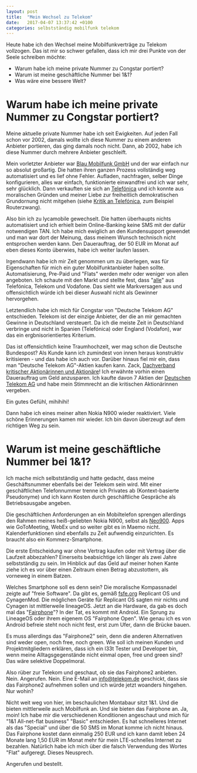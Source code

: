 ```yaml
---
layout: post
title:  "Mein Wechsel zu Telekom"
date:   2017-04-07 13:37:42 +0100
categories: selbstständig mobilfunk telekom
---
```


Heute habe ich den Wechsel meine Mobilfunkverträge zu Telekom vollzogen. Das ist mir so schwer gefallen, dass ich mir drei Punkte von der Seele schreiben möchte:
* Warum habe ich meine private Nummer zu Congstar portiert?
* Warum ist meine geschäftliche Nummer bei 1&1?
* Was wäre eine bessere Welt?

Warum habe ich meine private Nummer zu Congstar portiert?
=========================================================

Meine aktuelle private Nummer habe ich seit Ewigkeiten. Auf jeden Fall schon vor 2002, damals wollte ich diese Nummer zu einem anderen Anbieter portieren, das ging damals noch nicht. Dann, ab 2002, habe ich diese Nummer durch mehrere Anbieter geschleift. 

Mein vorletzter Anbieter war [Blau Mobilfunk GmbH](https://de.wikipedia.org/wiki/Blau_Mobilfunk) und der war einfach nur so absolut großartig. Die hatten ihren ganzen Prozess vollständig weg automatisiert und es lief ohne Fehler. Aufladen, nachfragen, selber Dinge konfigurieren, alles war einfach, funktionierte einwandfrei und ich war sehr, sehr glücklich. Dann verkauften sie sich an [Telefónica](https://de.wikipedia.org/wiki/Telef%C3%B3nica) und ich konnte aus moralischen Gründen und meiner Liebe zur freiheitlich demokratischen Grundornung nicht mitgehen (siehe [Kritik an Telefónica](https://de.wikipedia.org/wiki/Telef%C3%B3nica_Germany#Kritik), zum Beispiel Routerzwang).

Also bin ich zu lycamobile gewechselt. Die hatten überhaupts nichts automatisiert und ich erhielt beim Online-Banking keine SMS mit der dafür notwendigen TAN. Ich habe mich ewiglich an den Kundensupport gewendet und man war dort der Meinung, dass meinem Wunsch technisch nicht entsprochen werden kann. Den Dauerauftrag, der 50 EUR im Monat auf eben dieses Konto überwies, habe ich weiter laufen lassen.

Irgendwann habe ich mir Zeit genommen um zu überlegen, was für Eigenschaften für mich ein guter Mobilfunktanbieter haben sollte. Automatisierung, Pre-Paid und "Flats" werden mehr oder weniger von allen angeboten. Ich schaute mit den Markt und stellte fest, dass "[alle](https://de.wikipedia.org/wiki/Deutscher_Mobilfunkmarkt)" aus Telefónica, Telekom und Vodafone. Das sieht wie Markversagen aus und offensichtlich würde ich bei dieser Auswahl nicht als Gewinner hervorgehen.

Letztendlich habe ich mich für Congstar von "Deutsche Telekom AG" entschieden. Telekom ist der einzige Anbieter, der die an mir gemachten Gewinne in Deutschland versteuert. Da ich die meiste Zeit in Deutschland verbringe und nicht in Spanien (Telefónica) oder England (Vodafon), war das ein ergbnisorientiertes Kriterium.

Das ist offensichtlich keine Traumhochzeit, wer mag schon die Deutsche Bundespost? Als Kunde kann ich zumindest von innen heraus konstruktiv kritisieren - und das habe ich auch vor. Darüber hinaus fiel mir ein, dass man "Deutsche Telekom AG"-Aktien kaufen kann. Zack, [Dachverband kritischer Aktionärinnen und Aktionäre](http://www.kritischeaktionaere.de/64.html)!
Ich erwähnte vorhin einen Dauerauftrag um Geld anzusparen. Ich kaufte davon 7 Aktien der [Deutschen Telekom AG](http://www.onvista.de/aktien/Deutsche-Telekom-Aktie-DE0005557508) und habe mein Stimmrecht an die kritischen Aktionärinnen vergeben.

Ein gutes Gefühl, mihihihi!

Dann habe ich eines meiner alten Nokia N900 wieder reaktiviert. Viele schöne Erinnerungen kamen mir wieder. Ich bin davon überzeugt auf dem richtigen Weg zu sein.

Warum ist meine geschäftliche Nummer bei 1&1?
=============================================

Ich mache mich selbstständig und hatte gedacht, dass meine Geschäftsnummer ebenfalls bei der Telekom sein wird. Mit einer geschäftlichen Telefonnummer trenne ich Privates ab (Kontext-basierte Pseudonyme) und ich kann Kosten durch geschäftliche Gespräche als Betriebsausgabe angeben.

Die geschäftlichen Anforderungen an ein Mobiltelefon sprengen allerdings den Rahmen meines heiß-geliebten Nokia N900, selbst als [Neo900](https://my.neo900.org/). Apps wie GoToMeeting, WebEx und so weiter gibt es in Maemo nicht. Kalenderfunktionen sind ebenfalls zu Zeit aufwendig einzurichten. Es braucht also ein Kommerz-Smartphone.

Die erste Entscheidung war ohne Vertrag kaufen oder mit Vertrag über die Laufzeit abbezahlen? Einerseits beabsichtige ich länger als zwei Jahre selbstständig zu sein. Im Hinblick auf das Geld auf meiner hohen Kante ziehe ich es vor über einen Zeitraum einen Betrag abzustottern, als vorneweg in einem Batzen.

Welches Smartphone soll es denn sein? Die moralische Kompassnadel zeigte auf "freie Software". Da gibt es, gemäß [fsfe.org](https://fsfe.org/campaigns/android/liberate.de.html) Replicant OS und CynagenMod. Die möglichen Geräte für Replicant OS sagten mir nichts und Cynagen ist mittlerweile lineageOS. Jetzt an die Hardware, da gab es doch mal das "[Fairphone](https://www.fairphone.com/en/)"? In der Tat, es kommt mit Android. Ein Sprung zu LineageOS oder ihrem eigenem OS "Fairphone Open". Wie genau ich es von Android befreie steht noch nicht fest, erst zum Ufer, dann die Brücke bauen.

Es muss allerdings das "Fairphone2" sein, denn die anderen Alternativen sind weder open, noch free, noch green. Wie soll ich meinen Kunden und Projektmitgliedern erklären, dass ich ein l33t Tester und Developer bin, wenn meine Alltagsgegenstände nicht einmal open, free und green sind? Das wäre selektive Doppelmoral.

Also rüber zur Telekom und geschaut, ob sie das Fairphone2 anbieten. Nein. Angerufen. Nein. Eine E-Mail an info@telekom.de geschickt, dass sie das Fairphone2 aufnehmen sollen und ich würde jetzt woanders hingehen. Nur wohin?

Nicht weit weg von hier, im beschaulichen Montabaur sitzt 1&1. Und die bieten mittlerweile auch Mobilfunk an. Und sie bieten das Fairphone an. Ja, moin!
Ich habe mir die verschiedenen Konditionen angeschaut und mich für "1&1 All-net-flat business" "Basic" entschieden. Es hat schnelleres Internet als das "Special" und über die 50 SMS im Monat komme ich nicht hinaus. Das Fairphone kostet dann einmalig 250 EUR und ich kann damit leben 24 Monate lang 1,50 EUR im Monat mehr für mein LTE-schnelles Internet zu bezahlen. Natürlich habe ich mich über die falsch Verwendung des Wortes "Flat" aufgeregt. Dieses Neusprech.







Angerufen und bestellt. 

